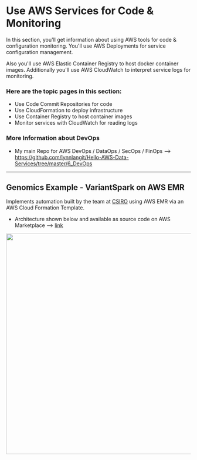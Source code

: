 # Use AWS Services for Code & Monitoring

In this section, you'll get information about using AWS tools for code & configuration monitoring.  You'll use AWS Deployments for service configuration management.  

Also you'll use AWS Elastic Container Registry to host docker container images.  Additionally you'll use AWS CloudWatch to interpret service logs for monitoring.

### Here are the topic pages in this section:

- Use Code Commit Repositories for code 
- Use CloudFormation to deploy infrastructure
- Use Container Registry to host container images
- Monitor services with CloudWatch for reading logs

### More Information about DevOps

- My main Repo for AWS DevOps / DataOps / SecOps / FinOps --> https://github.com/lynnlangit/Hello-AWS-Data-Services/tree/master/6_DevOps

---

## Genomics Example - VariantSpark on AWS EMR

Implements automation built by the team at [CSIRO](https://bioinformatics.csiro.au) using AWS EMR via an AWS Cloud Formation Template. 
- Architecture shown below and available as source code on AWS Marketplace --> [link](https://aws.amazon.com/marketplace/pp/prodview-pgna4dj6xqqde#pdp-usage)

<img src="https://github.com/lynnlangit/aws-for-bioinformatics/blob/main/6_Automation-KELLY/images/csrio-vs-emr.png" width=600>

